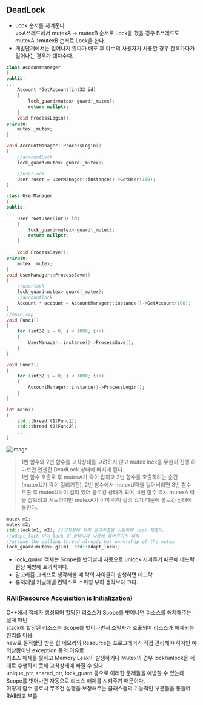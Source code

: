 ## DeadLock
* Lock 순서를 지켜준다.   
	=>A쓰레드에서 mutexA -> mutexB 순서로 Lock을 했을 경우 B쓰레드도 mutexA->mutexB 순서로 Lock을 한다.
* 개발단계에서는 일어나지 않다가 배포 후 다수의 사용자가 사용할 경우 간혹가다가 일어나는 경우가 대다수다.   
```cpp  
class AccountManager
{
public:
...
	Account *GetAccount(int32 id)
	{
		lock_guard<mutex> guard(_mutex);
		return nullptr;
	}
	void ProcessLogin();
private:
	mutex _mutex;	
}

void AccountManager::ProcessLogin()
{
	//accountLock
	lock_guard<mutex> guard(_mutex);

	//userlock
	User *user = UserManager::instance()->GetUser(100);
}

class UserManager
{
public:
...
	User *GetUser(int32 id)
	{
		lock_guard<mutex> guard(_mutex);
		return nullptr;
	}
	
	void ProcessSave();
private:
	mutex _mutex;
}
void UserManager::ProcessSave()
{
	//userlock
	lock_guard<mutex> guard(_mutex);
	//accountlock
	Account * account = AccountManager::instance()->GetAccount(100);
}
//main.cpp
void Func1()
{
	for (int32 i = 0; i < 1000; i++)
	{
		UserManager::instance()->ProcessSave();
	}
}

void Func2()
{
	for (int32 i = 0; i < 1000; i++)
	{
		AccountManager::instance()->ProcessLogin();
	}
}

int main()
{
	std::thread t1(Func1);
	std::thread t2(Func2);
	...
}
```
![image](https://user-images.githubusercontent.com/68372094/154211715-d8c52185-5d59-4b0d-ad15-2282e2b55f79.png)   
> 1번 함수와 2번 함수를 교착상태를 고려하지 않고 mutex lock을 무한히 진행 하다보면 언젠간 DeadLock 상태에 빠지게 된다.   
> 1번 함수 호출로 후 mutexA가 락이 잡히고 3번 함수를 호출하려는 순간(mutexU가 락이 걸리기전), 2번 함수에서 mutexU락을 걸어버리면 3번 함수 호출 후 mutexU락이 걸려 있어 
> 블로킹 상태가 되며, 4번 함수 역시 mutexA 락을 잡으려고 시도하지만 mutexA가 이미 락이 걸려 있기 때문에 블로킹 상태에 놓인다.
```cpp
mutex m1;
mutex m2;
std::lock(m1, m2); //교착상태 회피 알고리즘을 사용하여 lock 해준다.	
//adopt_lock 이미 lock 된 상태니까 나중에 풀어주기만 해라
//assume the calling thread already has ownership of the mutex
lock_guard<mutex> g1(m1, std::adopt_lock);
```
* lock_guard 객체는 Scope를 벗어날때 자동으로 unlock 시켜주기 때문에 데드락 현상 예방에 효과적이다.
* 알고리즘 그래프로 생각해볼 때 락의 사이클이 발생하면 데드락
* 유저레벨 커널레벨 컨텍스트 스위칭 부하 생각보다 크다. 	
### RAII(Resource Acquisition is Initialization)   
C++에서 객체가 생성되며 할당된 리소스가 Scope를 벗어나면 리소스를 해제해주는 설계 패턴.   
stack에 할당된 리소스는 Scope를 벗어나면서 소멸자가 호출되며 리소스가 해제되는 원리를 이용.   
new로 동적할당 받은 힙 메모리의 Resource는 프로그래머가 직접 관리해야 하지만 예외상황이난 exception 등의 이유로   
리소스 해제를 못하고 Memory Leak이 발생하거나 Mutex의 경우 lock/unlock을 제대로 수행하지 못해 교착상태에 빠질 수 있다.   
unique_ptr, shared_ptr, lock_guard 등으로 이러한 문제들을 예방할 수 있는데 Scope를 벗어나면 자동으로 리소스 해제를 시켜주기 때문이다.   
이렇게 함수 종료시 무조건 실행을 보장해주는 클래스들의 기능적인 부분들을 통틀어 RAII라고 부름
